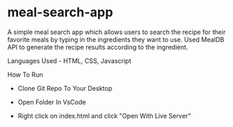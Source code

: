 # meal-search-app
A simple meal search app which allows users to search the recipe for their favorite meals by typing in the ingredients they want to use. Used MealDB API to generate the recipe results according to the ingredient.

Languages Used - HTML, CSS, Javascript

How To Run 

- Clone Git Repo To Your Desktop

- Open Folder In VsCode

- Right click on index.html and click "Open With Live Server"
